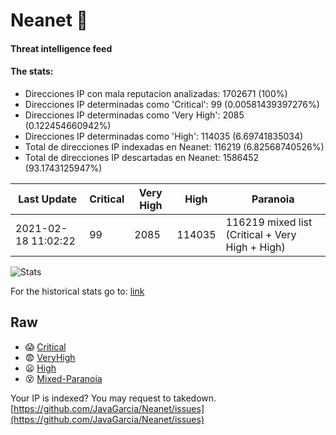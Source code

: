# Neanet :hocho:
#### Threat intelligence feed
#### The stats:

- Direcciones IP con mala reputacion analizadas: 1702671 (100%)
- Direcciones IP determinadas como 'Critical':  99 (0.00581439397276%)
- Direcciones IP determinadas como 'Very High':  2085 (0.122454660942%)
- Direcciones IP determinadas como 'High':  114035 (6.69741835034)
- Total de direcciones IP indexadas en Neanet:  116219 (6.82568740526%)
- Total de direcciones IP descartadas en Neanet:  1586452 (93.1743125947%)

| Last Update | Critical | Very High | High | Paranoia |
| --- | --- | --- | --- | --- |
| 2021-02-18 11:02:22 | 99 | 2085 | 114035 | 116219 mixed list (Critical + Very High + High)|

![Stats](https://docs.google.com/spreadsheets/d/e/2PACX-1vSnaNMIXVabIpDJjufMlzH7poXnshF3mgd8Is1g9ytUEzVsP5my4Trn8f-xkoLLQ38xpL3HtmUexLo6/pubchart?oid=501124687&format=image)

For the historical stats go to: [link](/stats.csv)
## Raw
- :scream: [Critical](https://raw.githubusercontent.com/JavaGarcia/Neanet/master/blacklists/neanet_critical.txt)
- :fearful: [VeryHigh](https://raw.githubusercontent.com/JavaGarcia/Neanet/master/blacklists/neanet_veryHigh.txtt)
- :frowning: [High](https://raw.githubusercontent.com/JavaGarcia/Neanet/master/blacklists/neanet_high.txt)
- :dizzy_face: [Mixed-Paranoia](https://raw.githubusercontent.com/JavaGarcia/Neanet/master/blacklists/neanet_all.txt)


Your IP is indexed? You may request to takedown. [https://github.com/JavaGarcia/Neanet/issues](https://github.com/JavaGarcia/Neanet/issues)




























































































































































































































































































































































































































































































































































































































































































































































































































































































































































































































































































































































































































































































































































































































































































































































































































































































































































































































































































































































































































































































































































































































































































































































































































































































































































































































































































































































































































































































































































































































































































































































































































































































































































































































































































































































































































































































































































































































































































































































































































































































































































































































































































































































































































































